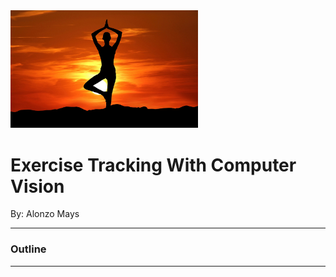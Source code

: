 <img src = "yoga-pose.jpg" width = 300>

# Exercise Tracking With Computer Vision
By: Alonzo Mays
___
### Outline
___
